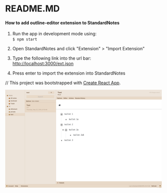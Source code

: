 # README.MD

#### How to add outline-editor extension to StandardNotes


1. Run the app in development mode using:
  <br>`$ npm start`

2. Open StandardNotes and click "Extension" > "Import Extension"

3. Type the following link into the url bar:
  <br> [http://localhost:3000/ext.json](http://localhost:3000/ext.json)

4. Press enter to import the extension into StandardNotes

// This project was bootstrapped with [Create React App](https://github.com/facebook/create-react-app).

![alt text](public/screenshot.png "Screenshot")
